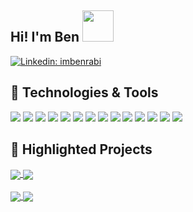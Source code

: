 ## Hi! I'm Ben <img src="https://media.giphy.com/media/mGcNjsfWAjY5AEZNw6/giphy.gif" width="50">
[![Linkedin: imbenrabi](https://img.shields.io/badge/-imbenrabi-blue?style=flat-square&logo=Linkedin&logoColor=white&link=https://www.linkedin.com/in/ben-rabi-101/)](https://www.linkedin.com/in/ben-rabi-101/)

## 🔧 Technologies & Tools

![](https://img.shields.io/badge/Code-TypeScript-informational?style=flat&logo=typescript&logoColor=white&color=cc85fb)
![](https://img.shields.io/badge/Code-JavaScript-informational?style=flat&logo=javascript&logoColor=white&color=cc85fb)
![](https://img.shields.io/badge/Code-Rust-informational?style=flat&logo=rust&logoColor=white&color=cc85fb)
![](https://img.shields.io/badge/Code-Python-informational?style=flat&logo=python&logoColor=white&color=cc85fb)
![](https://img.shields.io/badge/Code-React-informational?style=flat&logo=react&logoColor=white&color=cc85fb)
![](https://img.shields.io/badge/Code-Next-informational?style=flat&logo=next.js&logoColor=white&color=cc85fb)
![](https://img.shields.io/badge/Code-Vue-informational?style=flat&logo=vue.js&logoColor=white&color=cc85fb)
![](https://img.shields.io/badge/Code-Nuxt-informational?style=flat&logo=Nuxt.js&logoColor=white&color=cc85fb)
![](https://img.shields.io/badge/Tools-Docker-informational?style=flat&logo=docker&logoColor=white&color=cc85fb)
![](https://img.shields.io/badge/Tools-Webpack-informational?style=flat&logo=webpack&logoColor=white&color=cc85fb)
![](https://img.shields.io/badge/Tools-Jest-informational?style=flat&logo=jest&logoColor=white&color=cc85fb)
![](https://img.shields.io/badge/Tools-Puppeteer-informational?style=flat&logo=puppeteer&logoColor=white&color=cc85fb)
![](https://img.shields.io/badge/Tools-Firebase-informational?style=flat&logo=firebase&logoColor=white&color=cc85fb)
![](https://img.shields.io/badge/Editor-VS_Code-informational?style=flat&logo=visual-studio-code&logoColor=white&color=cc85fb)

<!-- <a href="https://github.com/imbenrabi/imbenrabi">
  <img align="center" src="https://github-readme-stats.vercel.app/api/top-langs/?username=imbenrabi&hide=css,html,text&title_color=ffffff&text_color=c9cacc&icon_color=2bbc8a&bg_color=1d1f21&langs_count=3" />
</a> -->
## 💼 Highlighted Projects

<a href="https://github.com/imbenrabi/Rust-WASM-Webpack-Starter">
  <img align="center" src="https://github-readme-stats.vercel.app/api/pin/?username=imbenrabi&repo=Rust-WASM-Webpack-Starter&title_color=ffffff&text_color=c9cacc&icon_color=cc85fb&bg_color=1d1f21" />
</a>
<a href="https://github.com/imbenrabi/React-Typescript-ESLint-Webpack-Starter">
  <img align="center" src="https://github-readme-stats.vercel.app/api/pin/?username=imbenrabi&repo=React-Typescript-ESLint-Webpack-Starter&title_color=ffffff&text_color=c9cacc&icon_color=cc85fb&bg_color=1d1f21" />
</a>
<br/>
<br/>
<a href="https://github.com/imbenrabi/rocket_web_server">
  <img align="center" src="https://github-readme-stats.vercel.app/api/pin/?username=imbenrabi&repo=rocket_web_server&title_color=ffffff&text_color=c9cacc&icon_color=cc85fb&bg_color=1d1f21" />
</a>
<a href="https://github.com/imbenrabi/crm-app">
  <img align="center" src="https://github-readme-stats.vercel.app/api/pin/?username=imbenrabi&repo=crm-app&title_color=ffffff&text_color=c9cacc&icon_color=cc85fb&bg_color=1d1f21" />
</a>
